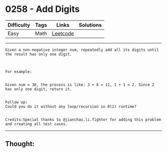 # 0258 - Add Digits

Difficulty  | Tags | Links | Solutions
----------- | ---- | ----- | -----
Easy | Math | [Leetcode](https://leetcode.com/problems/add-digits/description/) |


-----------

```
Given a non-negative integer num, repeatedly add all its digits until the result has only one digit. 



For example:


Given num = 38, the process is like: 3 + 8 = 11, 1 + 1 = 2. Since 2 has only one digit, return it.


Follow up:
Could you do it without any loop/recursion in O(1) runtime?


Credits:Special thanks to @jianchao.li.fighter for adding this problem and creating all test cases.
```

-----------

## Thought:
